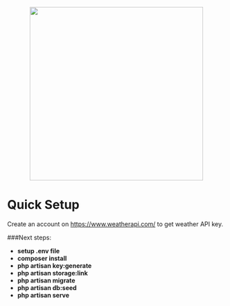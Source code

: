 <p align="center"><a href="https://laravel.com" target="_blank"><img src="https://raw.githubusercontent.com/laravel/art/master/logo-lockup/5%20SVG/2%20CMYK/1%20Full%20Color/laravel-logolockup-cmyk-red.svg" width="400"></a></p>

# Quick Setup

Create an account on https://www.weatherapi.com/ to get weather API key.

###Next steps:
- **setup .env file**
- **composer install**
- **php artisan key:generate**
- **php artisan storage:link**
- **php artisan migrate**
- **php artisan db:seed**
- **php artisan serve**
